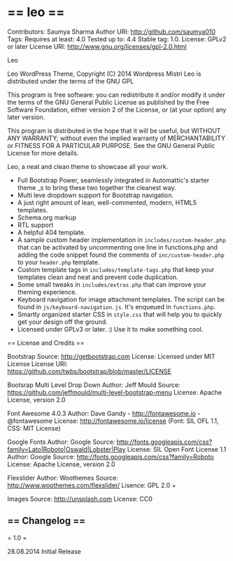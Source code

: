 == leo ==
=========

Contributors: Saumya Sharma
Author URI: http://github.com/saumya010
Tags: 
Requires at least: 4.0
Tested up to: 4.4
Stable tag: 1.0.
License: GPLv2 or later
License URI: http://www.gnu.org/licenses/gpl-2.0.html

Leo

Leo WordPress Theme, Copyright (C) 2014 Wordpress Mistri
Leo is distributed under the terms of the GNU GPL

This program is free software: you can redistribute it and/or modify
it under the terms of the GNU General Public License as published by
the Free Software Foundation, either version 2 of the License, or
(at your option) any later version.

This program is distributed in the hope that it will be useful,
but WITHOUT ANY WARRANTY; without even the implied warranty of
MERCHANTABILITY or FITNESS FOR A PARTICULAR PURPOSE.  See the
GNU General Public License for more details.


Leo, a neat and clean theme to showcase all your work.

* Full Bootstrap Power, seamlessly integrated in Automattic's starter theme _s to bring these two together the cleanest way.
* Multi leve dropdown support for Bootstrap navigation.
* A just right amount of lean, well-commented, modern, HTML5 templates.
* Schema.org markup 
* RTL support
* A helpful 404 template.
* A sample custom header implementation in `includes/custom-header.php` that can be activated by uncommenting one line in functions.php and adding the code snippet found the comments of `inc/custom-header.php` to your `header.php` template.
* Custom template tags in `includes/template-tags.php` that keep your templates clean and neat and prevent code duplication.
* Some small tweaks in `includes/extras.php` that can improve your theming experience.
* Keyboard navigation for image attachment templates. The script can be found in `js/keyboard-navigation.js`. It's enqueued in `functions.php`.
* Smartly organized starter CSS in `style.css` that will help you to quickly get your design off the ground.
* Licensed under GPLv3 or later. :) Use it to make something cool.

== License and Credits ==

Bootstrap 
Source: http://getbootstrap.com
License: Licensed under MIT License
License URI: https://github.com/twbs/bootstrap/blob/master/LICENSE 

Bootsrap Multi Level Drop Down
Author: Jeff Mould
Source: https://github.com/jeffmould/multi-level-bootstrap-menu
License: Apache License, version 2.0

Font Awesome 4.0.3 
Author: Dave Gandy - http://fontawesome.io - @fontawesome
License: http://fontawesome.io/license (Font: SIL OFL 1.1, CSS: MIT License)

Google Fonts
Author: Google
Source: http://fonts.googleapis.com/css?family=Lato|Roboto|Oswald|Lobster|Play
License: SIL Open Font License 1.1
Author: Google
Source: http://fonts.googleapis.com/css?family=Roboto
License: Apache License, version 2.0

Flexslider
Author: Woothemes
Source: http://www.woothemes.com/flexslider/
Lisence: GPL 2.0 +

Images
Source: http://unsplash.com
License: CC0

== Changelog ==
---------------

= 1.0 =

28.08.2014 
Initial Release

